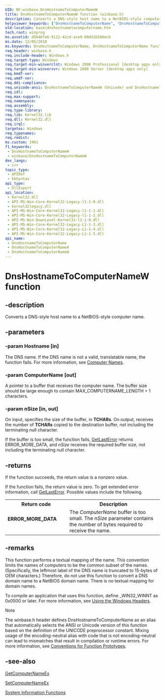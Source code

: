 ```yaml
---
UID: NF:winbase.DnsHostnameToComputerNameW
title: DnsHostnameToComputerNameW function (winbase.h)
description: Converts a DNS-style host name to a NetBIOS-style computer name. (Unicode)
helpviewer_keywords: ["DnsHostnameToComputerName", "DnsHostnameToComputerName function", "DnsHostnameToComputerNameW", "_win32_dnshostnametocomputername", "base.dnshostnametocomputername", "winbase/DnsHostnameToComputerName", "winbase/DnsHostnameToComputerNameW"]
old-location: base\dnshostnametocomputername.htm
tech.root: winprog
ms.assetid: d5646fe6-9112-42cd-ace9-00dd1b590ecb
ms.date: 12/05/2018
ms.keywords: DnsHostnameToComputerName, DnsHostnameToComputerName function, DnsHostnameToComputerNameA, DnsHostnameToComputerNameW, _win32_dnshostnametocomputername, base.dnshostnametocomputername, winbase/DnsHostnameToComputerName, winbase/DnsHostnameToComputerNameA, winbase/DnsHostnameToComputerNameW
req.header: winbase.h
req.include-header: Windows.h
req.target-type: Windows
req.target-min-winverclnt: Windows 2000 Professional [desktop apps only]
req.target-min-winversvr: Windows 2000 Server [desktop apps only]
req.kmdf-ver: 
req.umdf-ver: 
req.ddi-compliance: 
req.unicode-ansi: DnsHostnameToComputerNameW (Unicode) and DnsHostnameToComputerNameA (ANSI)
req.idl: 
req.max-support: 
req.namespace: 
req.assembly: 
req.type-library: 
req.lib: Kernel32.lib
req.dll: Kernel32.dll
req.irql: 
targetos: Windows
req.typenames: 
req.redist: 
ms.custom: 19H1
f1_keywords:
 - DnsHostnameToComputerNameW
 - winbase/DnsHostnameToComputerNameW
dev_langs:
 - c++
topic_type:
 - APIRef
 - kbSyntax
api_type:
 - DllExport
api_location:
 - Kernel32.dll
 - API-MS-Win-Core-Kernel32-Legacy-l1-1-0.dll
 - kernel32legacy.dll
 - API-MS-Win-Core-Kernel32-Legacy-l1-1-1.dll
 - API-MS-Win-Core-Kernel32-Legacy-l1-1-2.dll
 - API-MS-Win-DownLevel-Kernel32-l2-1-0.dll
 - API-MS-Win-Core-Kernel32-Legacy-L1-1-3.dll
 - API-MS-Win-Core-Kernel32-Legacy-L1-1-4.dll
 - API-MS-Win-Core-Kernel32-Legacy-L1-1-5.dll
api_name:
 - DnsHostnameToComputerName
 - DnsHostnameToComputerNameA
 - DnsHostnameToComputerNameW
---
```


# DnsHostnameToComputerNameW function


## -description

Converts a DNS-style host name to a NetBIOS-style computer name.

## -parameters

### -param Hostname [in]

The DNS name. If the DNS name is not a valid, translatable name, the function fails. For more information, see <a href="/windows/desktop/SysInfo/computer-names">Computer Names</a>.

### -param ComputerName [out]

A pointer to a buffer that receives the computer name. The buffer size should be large enough to contain MAX_COMPUTERNAME_LENGTH + 1 characters.

### -param nSize [in, out]

On input, specifies the size of the buffer, in <b>TCHARs</b>. On output, receives the number of <b>TCHARs</b> copied to the destination buffer, not including the terminating null character. 




If the buffer is too small, the function fails, <a href="/windows/desktop/api/errhandlingapi/nf-errhandlingapi-getlasterror">GetLastError</a> returns ERROR_MORE_DATA, and <i>nSize</i> receives the required buffer size, not including the terminating null character.

## -returns

If the function succeeds, the return value is a nonzero value.

If the function fails, the return value is zero. To get extended error information, call 
<a href="/windows/desktop/api/errhandlingapi/nf-errhandlingapi-getlasterror">GetLastError</a>. Possible values include the following.

<table>
<tr>
<th>Return code</th>
<th>Description</th>
</tr>
<tr>
<td width="40%">
<dl>
<dt><b>ERROR_MORE_DATA</b></dt>
</dl>
</td>
<td width="60%">
The <i>ComputerName</i> buffer is too small. The <i>nSize</i> parameter contains the number of bytes required to receive the name.

</td>
</tr>
</table>

## -remarks

This function performs a textual mapping of the name. This convention limits the names of computers to be the common subset of the names. (Specifically, the leftmost label of the DNS name is truncated to 15-bytes of OEM characters.) Therefore, do not use this function to convert a DNS domain name to a NetBIOS domain name. There is no textual mapping for domain names.

To compile an application that uses this function, define _WIN32_WINNT as 0x0500 or later. For more information, see 
<a href="/windows/desktop/WinProg/using-the-windows-headers">Using the Windows Headers</a>.





> [!NOTE]
> The winbase.h header defines DnsHostnameToComputerName as an alias that automatically selects the ANSI or Unicode version of this function based on the definition of the UNICODE preprocessor constant. Mixing usage of the encoding-neutral alias with code that is not encoding-neutral can lead to mismatches that result in compilation or runtime errors. For more information, see [Conventions for Function Prototypes](/windows/win32/intl/conventions-for-function-prototypes).

## -see-also

<a href="/windows/desktop/api/sysinfoapi/nf-sysinfoapi-getcomputernameexa">GetComputerNameEx</a>



<a href="/windows/desktop/api/sysinfoapi/nf-sysinfoapi-setcomputernameexa">SetComputerNameEx</a>



<a href="/windows/desktop/SysInfo/system-information-functions">System
    Information Functions</a>
